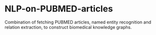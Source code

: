 # NLP-on-PUBMED-articles
Combination of fetching PUBMED articles, named entity recognition and relation extraction, to construct biomedical knowledge graphs.
